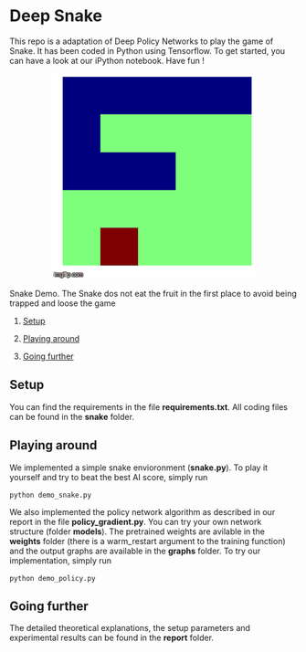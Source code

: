 # Deep Snake
This repo is a adaptation of Deep Policy Networks to play the game of Snake. It has been coded in Python using Tensorflow. To get started, you can have a look at our iPython notebook. Have fun !

<p align="center">
  <img src="https://github.com/RLSnake/Snake/blob/master/demo.gif">
  <figcaption>Snake Demo. The Snake dos not eat the fruit in the first place to avoid being trapped and loose the game</figcaption>
</p>

1. [Setup](#setup)

2. [Playing around](#playing-around)

3. [Going further](#going-further)
 
## Setup 

You can find the requirements in the file __requirements.txt__. All coding files can be found in the __snake__ folder.

## Playing around

We implemented a simple snake envioronment (__snake.py__). To play it yourself and try to beat the best AI score, simply run 
```
python demo_snake.py
```

We also implemented the policy network algorithm as described in our report in the file __policy_gradient.py__. You can try your own network structure (folder __models__). The pretrained weights are avilable in the __weights__ folder (there is a warm_restart argument to the training function) and the output graphs are available in the __graphs__ folder. To try our implementation, simply run
```
python demo_policy.py
```

## Going further

The detailed theoretical explanations, the setup parameters and experimental results can be found in the __report__ folder.  
